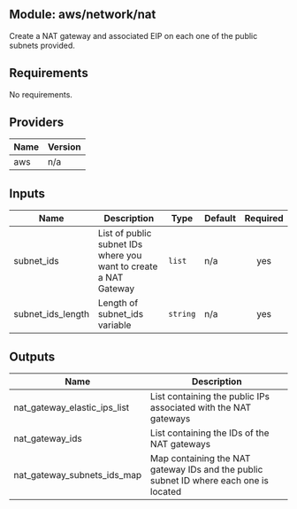 ## Module: aws/network/nat

Create a NAT gateway and associated EIP on each one of the public  
subnets provided.

## Requirements

No requirements.

## Providers

| Name | Version |
|------|---------|
| aws | n/a |

## Inputs

| Name | Description | Type | Default | Required |
|------|-------------|------|---------|:--------:|
| subnet\_ids | List of public subnet IDs where you want to create a NAT Gateway | `list` | n/a | yes |
| subnet\_ids\_length | Length of subnet\_ids variable | `string` | n/a | yes |

## Outputs

| Name | Description |
|------|-------------|
| nat\_gateway\_elastic\_ips\_list | List containing the public IPs associated with the NAT gateways |
| nat\_gateway\_ids | List containing the IDs of the NAT gateways |
| nat\_gateway\_subnets\_ids\_map | Map containing the NAT gateway IDs and the public subnet ID where each one is located |

